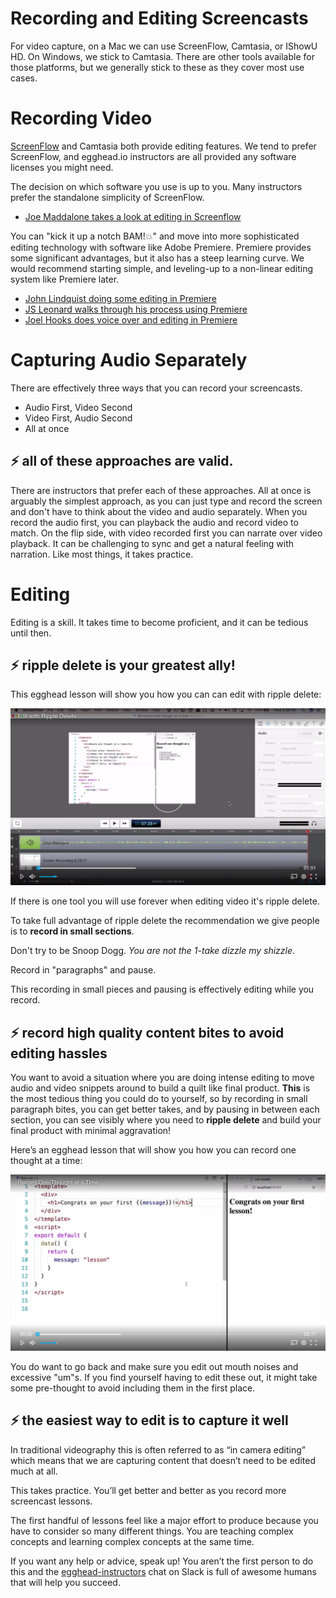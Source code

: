 # Recording and Editing Screencasts
For video capture, on a Mac we can use ScreenFlow, Camtasia, or IShowU HD. On Windows, we stick to Camtasia. There are other tools available for those platforms, but we generally stick to these as they cover most use cases.

# Recording Video

[ScreenFlow](https://www.telestream.net/screenflow/) and Camtasia both provide editing features. We tend to prefer ScreenFlow, and egghead.io instructors are all provided any software licenses you might need.

The decision on which software you use is up to you. Many instructors prefer the standalone simplicity of ScreenFlow.


- [Joe Maddalone takes a look at editing in Screenflow](https://www.youtube.com/watch?v=3nlJ_wP9dPE&index=5&list=PL219naRJXQKbQJ60WxsuGfTFv7_fvna51)

You can "kick it up a notch BAM!💥" and move into more sophisticated editing technology with software like Adobe Premiere. Premiere provides some significant advantages, but it also has a steep learning curve. We would recommend starting simple, and leveling-up to a non-linear editing system like Premiere later.


- [John Lindquist doing some editing in Premiere](https://www.youtube.com/watch?v=_YqhKP-yZzo&index=1&list=PL219naRJXQKbQJ60WxsuGfTFv7_fvna51)
- [JS Leonard walks through his process using Premiere](https://www.youtube.com/watch?v=faINApx4-4g&list=PL219naRJXQKbQJ60WxsuGfTFv7_fvna51&index=2)
- [Joel Hooks does voice over and editing in Premiere](https://www.youtube.com/watch?v=faINApx4-4g&list=PL219naRJXQKbQJ60WxsuGfTFv7_fvna51&index=2)
# Capturing Audio Separately

There are effectively three ways that you can record your screencasts.


- Audio First, Video Second
- Video First, Audio Second
- All at once
## ⚡️ all of these approaches are valid.

There are instructors that prefer each of these approaches. All at once is arguably the simplest approach, as you can just type and record the screen and don't have to think about the video and audio separately.
When you record the audio first, you can playback the audio and record video to match. On the flip side, with video recorded first you can narrate over video playback.
It can be challenging to sync and get a natural feeling with narration. Like most things, it takes practice.

# Editing

Editing is a skill. It takes time to become proficient, and it can be tedious until then.

## ⚡️ ripple delete is your greatest ally!

This egghead lesson will show you how you can can edit with ripple delete:

[![ripple delete screenshot](../images/screenshots/ripple-delete-edit.png)](https://egghead.io/lessons/tools-edit-with-ripple-delete?play=true)

If there is one tool you will use forever when editing video it's ripple delete.

To take full advantage of ripple delete the recommendation we give people is to **record in small sections**. 

Don't try to be Snoop Dogg. *You are not the 1-take dizzle my shizzle*.

Record in "paragraphs" and pause.

This recording in small pieces and pausing is effectively editing while you record.

## ⚡️ record high quality content bites to avoid editing hassles

You want to avoid a situation where you are doing intense editing to move audio and video snippets around to build a quilt like final product. **This** is the most tedious thing you could do to yourself, so by recording in small paragraph bites, you can get better takes, and by pausing in between each section, you can see visibly where you need to **ripple delete** and build your final product with minimal aggravation!

Here’s an egghead lesson that will show you how you can record one thought at a time:

[![chunk recording screenshot](../images/screenshots/record-in-chunks.png)](https://egghead.io/lessons/tools-record-one-thought-at-a-time?play=true)


You do want to go back and make sure you edit out mouth noises and excessive "um"s. If you find yourself having to edit these out, it might take some pre-thought to avoid including them in the first place.

## ⚡️ the easiest way to edit is to capture it well

In traditional videography this is often referred to as “in camera editing” which means that we are capturing content that doesn’t need to be edited much at all. 

This takes practice. You’ll get better and better as you record more screencast lessons.

The first handful of lessons feel like a major effort to produce because you have to consider so many different things. You are teaching complex concepts and learning complex concepts at the same time.

If you want any help or advice, speak up! You aren’t the first person to do this and the [egghead-instructors](https://eggheadio.slack.com/archives/egghead-instructors) chat on Slack is full of awesome humans that will help you succeed.

